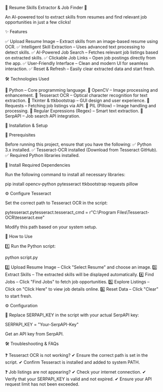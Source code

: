 📄 Resume Skills Extractor & Job Finder 🚀

An AI-powered tool to extract skills from resumes and find relevant job opportunities in just a few clicks!

✨ Features

✅ Upload Resume Image – Extract skills from an image-based resume using OCR.
✅ Intelligent Skill Extraction – Uses advanced text processing to detect skills.
✅ AI-Powered Job Search – Fetches relevant job listings based on extracted skills.
✅ Clickable Job Links – Open job postings directly from the app.
✅ User-Friendly Interface – Clean and modern UI for seamless interaction.
✅ Reset & Refresh – Easily clear extracted data and start fresh.

🛠 Technologies Used

🔹 Python – Core programming language.
🔹 OpenCV – Image processing and enhancement.
🔹 Tesseract OCR – Optical character recognition for text extraction.
🔹 Tkinter & ttkbootstrap – GUI design and user experience.
🔹 Requests – Fetching job listings via API.
🔹 PIL (Pillow) – Image handling and processing.
🔹 Regular Expressions (Regex) – Smart text extraction.
🔹 SerpAPI – Job search API integration.

🚀 Installation & Setup

📌 Prerequisites

Before running this project, ensure that you have the following:
✅ Python 3.x installed.
✅ Tesseract-OCR installed (Download from Tesseract GitHub).
✅ Required Python libraries installed.

🔧 Install Required Dependencies

Run the following command to install all necessary libraries:

pip install opencv-python pytesseract ttkbootstrap requests pillow

⚙ Configure Tesseract

Set the correct path to Tesseract OCR in the script:

pytesseract.pytesseract.tesseract_cmd = r"C:\Program Files\Tesseract-OCR\tesseract.exe"

Modify this path based on your system setup.

🎯 How to Use

1️⃣ Run the Python script:

python script.py

2️⃣ Upload Resume Image – Click "Select Resume" and choose an image.
3️⃣ Extract Skills – The extracted skills will be displayed automatically.
4️⃣ Find Jobs – Click "Find Jobs" to fetch job opportunities.
5️⃣ Explore Listings – Click on "Click Here" to view job details online.
6️⃣ Reset Data – Click "Clear" to start fresh.

⚙ Configuration

🔹 Replace SERPAPI_KEY in the script with your actual SerpAPI key:

SERPAPI_KEY = "Your-SerpAPI-Key"

Get an API key from SerpAPI.

🛠 Troubleshooting & FAQs

❓ Tesseract OCR is not working?
✔ Ensure the correct path is set in the script.
✔ Confirm Tesseract is installed and added to system PATH.

❓ Job listings are not appearing?
✔ Check your internet connection.
✔ Verify that your SERPAPI_KEY is valid and not expired.
✔ Ensure your API request limit has not been exceeded.

